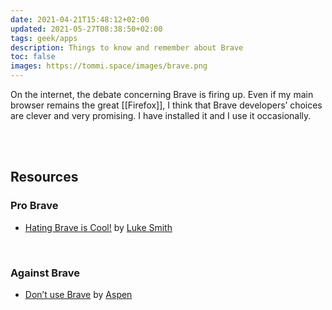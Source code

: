```yaml
---
date: 2021-04-21T15:48:12+02:00
updated: 2021-05-27T08:38:50+02:00
tags: geek/apps
description: Things to know and remember about Brave
toc: false
images: https://tommi.space/images/brave.png
---
```

On the internet, the debate concerning Brave is firing up. Even if my main browser remains the great [[Firefox]], I think that Brave developers’ choices are clever and very promising. I have installed it and I use it occasionally.

<br>
<br>

## Resources

### Pro Brave

- [Hating Brave is Cool!](https://lukesmith.xyz/articles/brave 'Hating Brave is Cool!') by [Luke Smith](https://lukesmith.xyz/ 'Luke Smith’s personal website')

<br>

### Against Brave

- [Don’t use Brave](https://aspenuwu.me/blog/dont-use-brave/ 'No, you shouldn\'t use Brave') by [Aspen](https://aspenuwu.me/ 'Aspen’s personal website')
